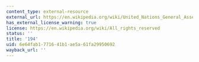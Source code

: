 ```yaml
---
content_type: external-resource
external_url: https://en.wikipedia.org/wiki/United_Nations_General_Assembly_Resolution_194
has_external_license_warning: true
license: https://en.wikipedia.org/wiki/All_rights_reserved
status: ''
title: '194'
uid: 6e64fab1-7716-41b1-ae5a-61fa29950692
wayback_url: ''
---
```


